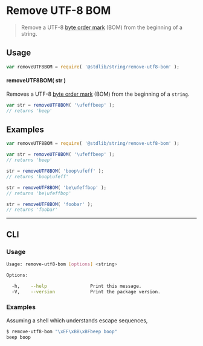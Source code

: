 # Remove UTF-8 BOM

> Remove a UTF-8 [byte order mark][bom] (BOM) from the beginning of a string.


<section class="intro">

</section>

<!-- /.intro -->


<section class="usage">

## Usage

``` javascript
var removeUTF8BOM = require( '@stdlib/string/remove-utf8-bom' );
```

#### removeUTF8BOM( str )

Removes a UTF-8 [byte order mark][bom] (BOM) from the beginning of a `string`.


``` javascript
var str = removeUTF8BOM( '\ufeffbeep' );
// returns 'beep'
```

</section>

<!-- /.usage -->


<section class="examples">

## Examples

``` javascript
var removeUTF8BOM = require( '@stdlib/string/remove-utf8-bom' );

var str = removeUTF8BOM( '\ufeffbeep' );
// returns 'beep'

str = removeUTF8BOM( 'boop\ufeff' );
// returns 'boop\ufeff'

str = removeUTF8BOM( 'be\ufeffbop' );
// returns 'be\ufeffbop'

str = removeUTF8BOM( 'foobar' );
// returns 'foobar'
```

</section>

<!-- /.examples -->


---

<section class="cli">

## CLI

<section class="usage">

### Usage

``` bash
Usage: remove-utf8-bom [options] <string>

Options:

  -h,    --help                Print this message.
  -V,    --version             Print the package version.
```

</section>

<!-- /.usage -->


<section class="examples">

### Examples

Assuming a shell which understands escape sequences,

``` bash
$ remove-utf8-bom "\xEF\xBB\xBFbeep boop"
beep boop
```

</section>

<!-- /.examples -->

</section>

<!-- /.cli -->


<section class="links">

[bom]: https://en.wikipedia.org/wiki/Byte_order_mark#UTF-8

</section>

<!-- /.links -->
